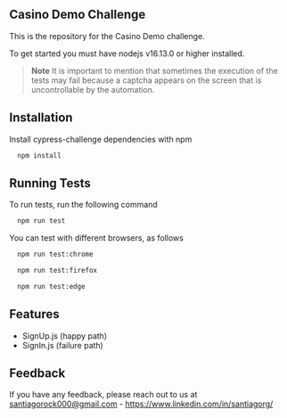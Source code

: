 
## Casino Demo Challenge

This is the repository for the Casino Demo challenge.

To get started you must have nodejs v16.13.0 or higher installed.

> **Note**
> It is important to mention that sometimes the execution of the tests may fail because a captcha appears on the screen that is uncontrollable by the automation.

## Installation

Install cypress-challenge dependencies with npm

```bash
  npm install
```  

## Running Tests

To run tests, run the following command

```bash
  npm run test
```

You can test with different browsers, as follows

```bash
  npm run test:chrome
```

```bash
  npm run test:firefox
```

```bash
  npm run test:edge
```

## Features

- SignUp.js (happy path)
- SignIn.js (failure path)

## Feedback

If you have any feedback, please reach out to us at santiagorock000@gmail.com - https://www.linkedin.com/in/santiagorg/

